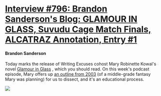 # [Interview #796: Brandon Sanderson's Blog: GLAMOUR IN GLASS, Suvudu Cage Match Finals, ALCATRAZ Annotation, Entry #1](https://www.theoryland.com/intvmain.php?i=796#1)

#### Brandon Sanderson

Today marks the release of Writing Excuses cohost Mary Robinette Kowal's novel
[Glamour in Glass](http://www.amazon.com/dp/0765325578?tag=writiexcus-20")
, which you should read. On this week's podcast episode, Mary offers up
[an outline from 2003](http://www.writingexcuses.com/2012/04/08/)
(of a middle-grade fantasy Mary was planning) for us to dissect, and it's an educational process.

![](http://images.amazon.com/images/P/0765325578.01.LZZZZZZZ.jpg")

